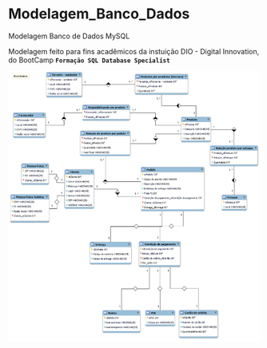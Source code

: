 # Modelagem_Banco_Dados
Modelagem Banco de Dados MySQL

Modelagem feito para fins acadêmicos da instuição DIO - Digital Innovation, do BootCamp **`Formação SQL Database Specialist`**

![imagem BD](https://github.com/Brenoca21/Modelagem_Banco_Dados/blob/main/ecommerce.png)
